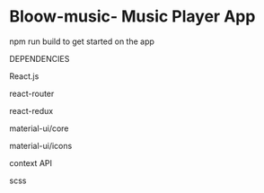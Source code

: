 # Bloow-music- Music Player App

npm run build to get started on the app
 
 DEPENDENCIES

React.js

react-router

react-redux

material-ui/core

material-ui/icons

context API

scss

